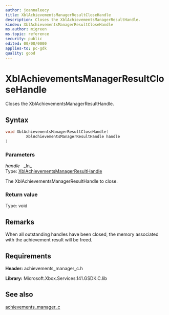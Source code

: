 ```yaml
---
author: joannaleecy
title: XblAchievementsManagerResultCloseHandle
description: Closes the XblAchievementsManagerResultHandle.
kindex: XblAchievementsManagerResultCloseHandle
ms.author: migreen
ms.topic: reference
security: public
edited: 00/00/0000
applies-to: pc-gdk
quality: good
---
```


# XblAchievementsManagerResultCloseHandle  

Closes the XblAchievementsManagerResultHandle.  

## Syntax  
  
```cpp
void XblAchievementsManagerResultCloseHandle(  
         XblAchievementsManagerResultHandle handle  
)  
```  
  
### Parameters  
  
*handle* &nbsp;&nbsp;\_In\_  
Type: [XblAchievementsManagerResultHandle](../handles/xblachievementsmanagerresulthandle.md)  
  
The XblAchievementsManagerResultHandle to close.  
  
  
### Return value  
Type: void
  

  
## Remarks  
  
When all outstanding handles have been closed, the memory associated with the achievement result will be freed.
  
## Requirements  
  
**Header:** achievements_manager_c.h
  
**Library:** Microsoft.Xbox.Services.141.GSDK.C.lib
  
## See also  
[achievements_manager_c](../achievements_manager_c_members.md)  
  
  